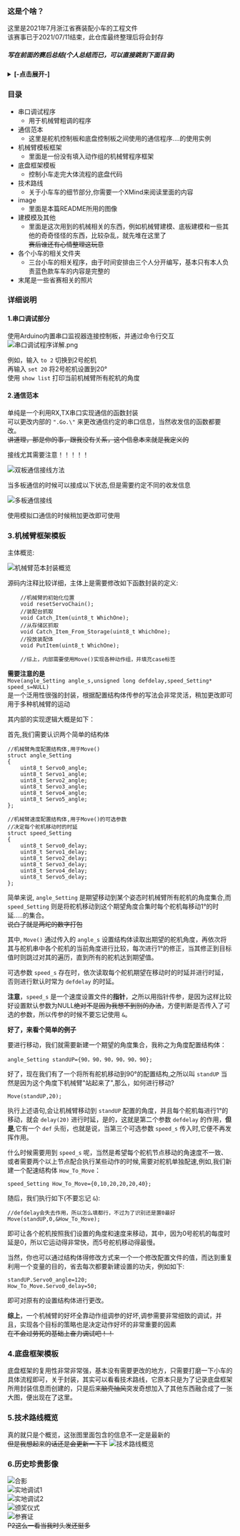 ### 这是个啥？

这里是2021年7月浙江省赛装配小车的工程文件  
该赛事已于2021/07/11结束，此仓库最终整理后将会封存  
##### 写在前面的赛后总结(个人总结而已，可以直接跳到下面目录)
<details>
  <summary><b>[-点击展开-]</b></summary>
  
> _____虽然仍有遗憾，但结果是好的，三支队伍拿了两个三等奖 ~~真就全靠同行衬托~~ ，作为本人参与的第一个项目，也暴露出了现阶段的很多问题，例如机械结构设计的不合理性 **(串行舵机控制机械臂是真的傻\*\*\*)** 针对这个装配比赛有很多更合理的机械设计，例如丝杆滑轨投放，激光测距识别装配孔洞，成功率要比串行机械臂高很多也更稳定。  
 _____初期调试时总是把问题想的太死，例如强求底盘精准转向90°，实际上由于电机功率和电池电压问题会导致转向不精准，后续的修正算法才是真正意义上的精髓(于是有了FixTurn等等修正用函数)，在Till系列函数中有很多应用，这也是让底盘代码成为这次项目 **"一次编写，到处复制，哪都能跑"** 的真正功臣，是底盘代码的灵魂，后续的话应该会接触到更多的闭环控制算法，例如经典的PID，到时候再来审视这里的代码或许会有更不一样的理解。  
 _____至于这次比赛中出现的各种差错，最恼人的莫过于前一天晚上调得好好的车子后来上场只拿了1分，后来下场发现舵机线都断了几根，运输和接线方面的问题非常非常的值得反思，**保姆级别的保护其实一点都不过分**，调了半天以为调好了，上场，boom，哦豁玩脱，那才是最气人的。  
 _____总的来说，这次项目给我最大的感受就是前期规划和团队合作的重要性，前期规划做的不够好的话后期很容易事倍功半，例如想要实现某些功能时却发现当前机械结构根本不足以实现，想要修改却发现时间并不允许，只能将就当前结构继续一条路走到黑，实属难顶。
 _____最后的最后，希望能在后面的开发过程中不断精进吧，末尾放了几张比赛的照片，这个库将会在最后一次整理后尘封，也许来年还有机会再用到..........

</details>

### 目录

- 串口调试程序
  - 用于机械臂粗调的程序
- 通信范本
  - 这里是舵机控制板和底盘控制板之间使用的通信程序....的使用实例
- 机械臂模板框架
  - 里面是一份没有填入动作组的机械臂程序框架
- 底盘框架模板
  - 控制小车走完大体流程的底盘代码  
- 技术路线
  - 关于小车车的细节部分,你需要一个XMind来阅读里面的内容
- image
  - 里面是本篇README所用的图像  
- 建模模及其他
  - 里面是这次用到的机械相关的东西，例如机械臂建模、底板建模和一些其他的奇奇怪怪的东西，比较杂乱，就先堆在这里了  
  ~~赛后谁还有心情整理这玩意~~  
- 各个小车的相关文件夹
  - 三台小车的相关程序，由于时间安排由三个人分开编写，基本只有本人负责蓝色款车车的内容是完整的
- 末尾是一些省赛相关的照片 

### 详细说明

#### 1.串口调试部分

使用Arduino内置串口监视器连接控制板，并通过命令行交互  
![串口调试程序详解.png](image/串口调试程序详解.png)  

例如，输入 `to 2` 切换到2号舵机  
再输入 `set 20` 将2号舵机设置到20°  
使用 `show list` 打印当前机械臂所有舵机的角度

#### 2.通信范本
单纯是一个利用RX,TX串口实现通信的函数封装  
可以更改内部的 `".Go.\"`  来更改通信约定的串口信息，当然收发信的函数都要改。  
~~讲道理，那是你的事，跟我没有关系，这个信息本来就是我定义的~~

接线尤其需要注意！！！！！  

![双板通信接线方法](image/双板通信接线方法.jpg)

当多板通信的时候可以接成以下状态,但是需要约定不同的收发信息  

![多板通信接线](image/多板通信接线.png)  

使用模拟口通信的时候稍加更改即可使用
### 3.机械臂框架模板
主体概览:  

![机械臂范本封装概览](image/机械臂范本封装概览.png)  

源码内注释比较详细，主体上是需要修改如下函数封装的定义:  
```Arduino
    //机械臂的初始化位置
    void resetServoChain();
    //装配台抓取
    void Catch_Item(uint8_t WhichOne);
    //从存储区抓取
    void Catch_Item_From_Storage(uint8_t WhichOne);
    //投放装配体
    void PutItem(uint8_t WhichOne);

    //综上，内部需要使用Move()实现各种动作组，并填充case标签
```
**需要注意的是**  
`Move(angle_Setting angle_s,unsigned long defdelay,speed_Setting* speed_s=NULL)`  
是一个泛用性很强的封装，根据配置结构体传参的写法会非常灵活，稍加更改即可用于多种机械臂的运动  

其内部的实现逻辑大概是如下：  
  
首先,我们需要认识两个简单的结构体
```Arduino
//机械臂角度配置结构体,用于Move()
struct angle_Setting
{
    uint8_t Servo0_angle;
    uint8_t Servo1_angle;
    uint8_t Servo2_angle;
    uint8_t Servo3_angle;
    uint8_t Servo4_angle;
    uint8_t Servo5_angle;
};

//机械臂速度配置结构体,用于Move()的可选参数
//决定每个舵机移动时的时延
struct speed_Setting
{
    uint8_t Servo0_delay;
    uint8_t Servo1_delay;
    uint8_t Servo2_delay;
    uint8_t Servo3_delay;
    uint8_t Servo4_delay;
    uint8_t Servo5_delay;
};
```
简单来说, `angle_Setting` 是期望移动到某个姿态时机械臂所有舵机的角度集合,而 `speed_Setting` 则是将舵机移动到这个期望角度合集时每个舵机每移动1°的时延.....的集合。  
~~说白了就是两坨的数字打包~~  

其中, `Move()` 通过传入的 `angle_s` 设置结构体读取出期望的舵机角度，再依次将其与舵机串中各个舵机的当前角度进行比较，每次进行1°的修正，当其修正到目标值时则跳过对其的遍历，直到所有的舵机达到期望值。  

可选参数 `speed_s` 存在时，依次读取每个舵机期望在移动时的时延并进行时延，否则进行默认时常为 `defdelay` 的时延。 

**注意**，`speed_s` 是一个速度设置文件的**指针**，之所以用指针传参，是因为这样比较好设置默认参数为NULL~~绝对不是因为我想不到别的办法~~，方便判断是否传入了可选的参数，所以传参的时候不要忘记使用 `&`。

**好了，来看个简单的例子**    

要进行移动，我们就需要新建一个期望的角度集合，我称之为角度配置结构体：  
```Arduino
angle_Setting standUP={90，90，90，90，90，90};
```
好了，现在我们有了一个将所有舵机移动到90°的配置结构,之所以叫 `standUP` 当然是因为这个角度下机械臂"站起来了",那么，如何进行移动?    
```Arduino
Move(standUP,20);
```
执行上述语句,会让机械臂移动到 `standUP` 配置的角度，并且每个舵机每进行1°的移动，就会 `delay(20)` 进行时延，是的，这就是第二个参数 `defdelay` 的作用，**但是**,它有一个 `def` 头衔，也就是说，当第三个可选参数 `speed_s` 传入时,它便不再发挥作用。  

什么时候需要用到 `speed_s` 呢，当然是希望每个舵机节点移动的角速度不一致、或者需要两个以上节点配合执行某些动作的时候,需要对舵机单独配速,例如,我们新建一个配速结构体 `How_To_Move`：  
```Arduino
speed_Setting How_To_Move={0,10,20,20,20,40};
```
随后，我们执行如下(不要忘记 `&`):
```Arduino
//defdelay会失去作用，所以怎么填都行，不过为了识别还是置0最好
Move(standUP,0,&How_To_Move);
```
即可让各个舵机按照我们设置的角度和速度来移动，其中，因为0号舵机的每度时延是0，所以它运动得非常快，而5号舵机移动得最慢。  

当然，你也可以通过结构体得修改方式来一个一个修改配置文件的值，而达到重复利用一个变量的目的，省去每次都要新建设置的功夫，例如如下:  
```Arduino
standUP.Servo0_angle=120;
How_To_Move.Servo0_delay=50;
```
即可对原有的设置结构体进行更改。  

**综上**，一个机械臂的好坏全靠动作组调参的好坏,调参需要非常细致的调试，并且，实现各个目标的策略也是决定动作好坏的非常重要的因素  
~~在不会过劳死的基础上奋力调试吧！！~~  
### 4.底盘框架模板
底盘框架的复用性非常非常强，基本没有需要更改的地方，只需要打磨一下小车的具体流程即可，关于封装，其实可以看看技术路线，它原本只是为了记录底盘框架所用封装信息而创建的，只是后来~~脑壳抽风~~突发奇想加入了其他东西融合成了一张大图，便出现在了这里。  

### 5.技术路线概览
真的就只是个概览，这张图里面包含的信息不一定是最新的  
~~但是我想起来的话还是会更新一下下~~
![技术路线概览](image/技术路线概览.png)

### 6.历史珍贵影像
![合影](image/实景2.jpg)  
![实地调试1](image/实景1.jpg)  
![实地调试2](image/实景3.jpg)  
![颁奖仪式](image/实景4.jpg)  
![参赛证](image/参赛证.jpg)  
~~P2这么一看当我时头发还挺多~~